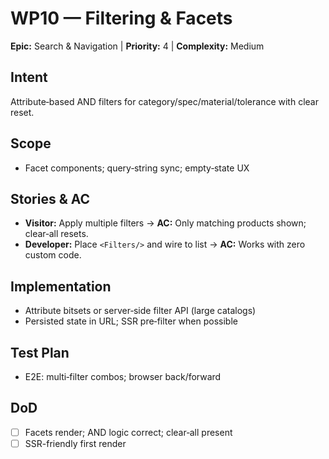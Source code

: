 # WP10 — Filtering & Facets

**Epic:** Search & Navigation | **Priority:** 4 | **Complexity:** Medium

## Intent
Attribute‑based AND filters for category/spec/material/tolerance with clear reset.

## Scope
- Facet components; query‑string sync; empty‑state UX

## Stories & AC
- **Visitor:** Apply multiple filters → **AC:** Only matching products shown; clear‑all resets.
- **Developer:** Place `<Filters/>` and wire to list → **AC:** Works with zero custom code.

## Implementation
- Attribute bitsets or server‑side filter API (large catalogs)
- Persisted state in URL; SSR pre‑filter when possible

## Test Plan
- E2E: multi‑filter combos; browser back/forward

## DoD
- [ ] Facets render; AND logic correct; clear‑all present
- [ ] SSR-friendly first render
